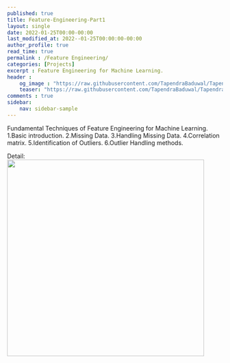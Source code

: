 ```yaml
---
published: true
title: Feature-Engineering-Part1
layout: single
date: 2022-01-25T00:00-00:00
last_modified_at: 2022--01-25T00:00:00-00:00
author_profile: true
read_time: true
permalink : /Feature Engineering/
categories: [Projects]
excerpt : Feature Engineering for Machine Learning.
header :
    og_image : "https://raw.githubusercontent.com/TapendraBaduwal/TapendraBaduwal.github.io/master/images/Feature_Eng.png"
    teaser: "https://raw.githubusercontent.com/TapendraBaduwal/TapendraBaduwal.github.io/master/images/Feature_Eng.png"
comments : true
sidebar:
    nav: sidebar-sample
---
```


Fundamental Techniques of Feature Engineering for Machine Learning.
1.Basic introduction.
2.Missing Data.
3.Handling Missing Data.
4.Correlation matrix.
5.Identification of Outliers.
6.Outlier Handling methods.


Detail:
<a href="https://github.com/TapendraBaduwal/Fundamental_Feature_Engineering_1"><img src="https://github-link-card.s3.ap-northeast-1.amazonaws.com/TapendraBaduwal/Fundamental_Feature_Engineering_1.png" width="460px"></a>
